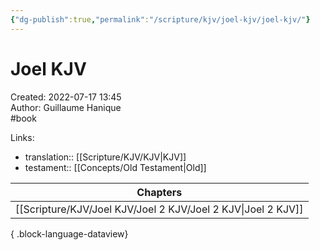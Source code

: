 ```yaml
---
{"dg-publish":true,"permalink":"/scripture/kjv/joel-kjv/joel-kjv/"}
---
```


# Joel KJV

Created: 2022-07-17 13:45  
Author: Guillaume Hanique  
#book

Links:

- translation:: [[Scripture/KJV/KJV\|KJV]]
- testament:: [[Concepts/Old Testament\|Old]]

| Chapters                                                        |
| --------------------------------------------------------------- |
| [[Scripture/KJV/Joel KJV/Joel 2 KJV/Joel 2 KJV\|Joel 2 KJV]] |

{ .block-language-dataview}
